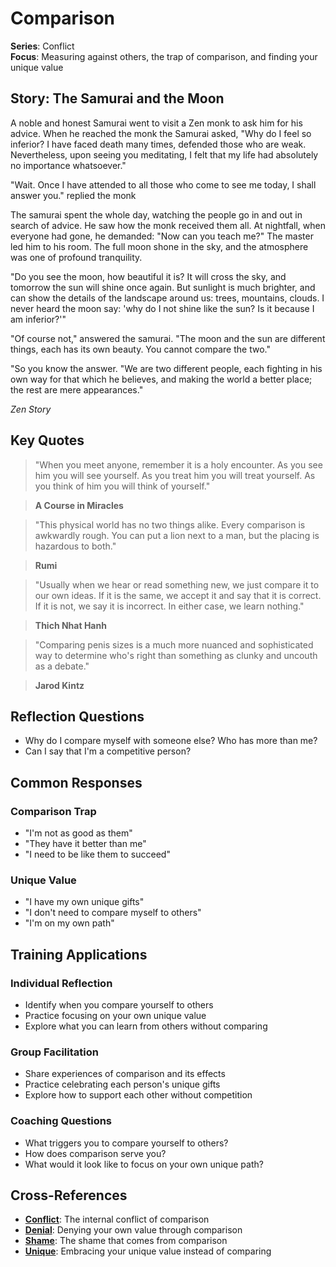# Comparison

**Series**: Conflict  
**Focus**: Measuring against others, the trap of comparison, and finding your unique value

## Story: The Samurai and the Moon

A noble and honest Samurai went to visit a Zen monk to ask him for his advice. When he reached the monk the Samurai asked, "Why do I feel so inferior? I have faced death many times, defended those who are weak. Nevertheless, upon seeing you meditating, I felt that my life had absolutely no importance whatsoever."

"Wait. Once I have attended to all those who come to see me today, I shall answer you." replied the monk

The samurai spent the whole day, watching the people go in and out in search of advice. He saw how the monk received them all. At nightfall, when everyone had gone, he demanded: "Now can you teach me?" The master led him to his room. The full moon shone in the sky, and the atmosphere was one of profound tranquility.

"Do you see the moon, how beautiful it is? It will cross the sky, and tomorrow the sun will shine once again. But sunlight is much brighter, and can show the details of the landscape around us: trees, mountains, clouds. I never heard the moon say: 'why do I not shine like the sun? Is it because I am inferior?'"

"Of course not," answered the samurai. "The moon and the sun are different things, each has its own beauty. You cannot compare the two."

"So you know the answer. "We are two different people, each fighting in his own way for that which he believes, and making the world a better place; the rest are mere appearances."

*Zen Story*

## Key Quotes

> "When you meet anyone, remember it is a holy encounter. As you see him you will see yourself. As you treat him you will treat yourself. As you think of him you will think of yourself."

> **A Course in Miracles**

> "This physical world has no two things alike. Every comparison is awkwardly rough. You can put a lion next to a man, but the placing is hazardous to both."

> **Rumi**

> "Usually when we hear or read something new, we just compare it to our own ideas. If it is the same, we accept it and say that it is correct. If it is not, we say it is incorrect. In either case, we learn nothing."

> **Thich Nhat Hanh**

> "Comparing penis sizes is a much more nuanced and sophisticated way to determine who's right than something as clunky and uncouth as a debate."

> **Jarod Kintz**

## Reflection Questions

- Why do I compare myself with someone else? Who has more than me?
- Can I say that I'm a competitive person?

## Common Responses

### **Comparison Trap**
- "I'm not as good as them"
- "They have it better than me"
- "I need to be like them to succeed"

### **Unique Value**
- "I have my own unique gifts"
- "I don't need to compare myself to others"
- "I'm on my own path"

## Training Applications

### **Individual Reflection**
- Identify when you compare yourself to others
- Practice focusing on your own unique value
- Explore what you can learn from others without comparing

### **Group Facilitation**
- Share experiences of comparison and its effects
- Practice celebrating each person's unique gifts
- Explore how to support each other without competition

### **Coaching Questions**
- What triggers you to compare yourself to others?
- How does comparison serve you?
- What would it look like to focus on your own unique path?

## Cross-References
- **[Conflict](01-conflict.md)**: The internal conflict of comparison
- **[Denial](05-denial.md)**: Denying your own value through comparison
- **[Shame](09-shame.md)**: The shame that comes from comparison
- **[Unique](07-unique.md)**: Embracing your unique value instead of comparing
